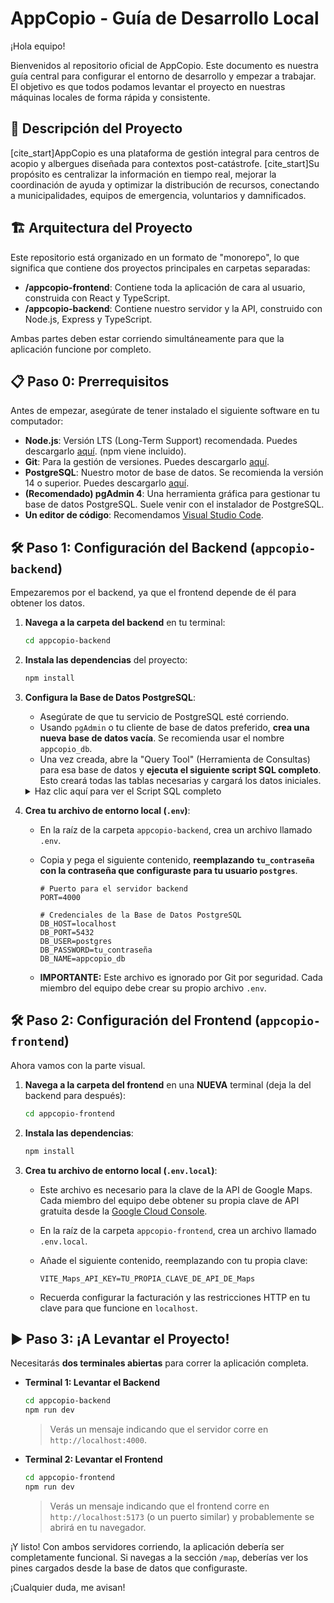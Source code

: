 # AppCopio  - Guía de Desarrollo Local

¡Hola equipo!

Bienvenidos al repositorio oficial de AppCopio. Este documento es nuestra guía central para configurar el entorno de desarrollo y empezar a trabajar. El objetivo es que todos podamos levantar el proyecto en nuestras máquinas locales de forma rápida y consistente.

## 🚀 Descripción del Proyecto

[cite_start]AppCopio es una plataforma de gestión integral para centros de acopio y albergues diseñada para contextos post-catástrofe.  [cite_start]Su propósito es centralizar la información en tiempo real, mejorar la coordinación de ayuda y optimizar la distribución de recursos, conectando a municipalidades, equipos de emergencia, voluntarios y damnificados. 

## 🏗️ Arquitectura del Proyecto

Este repositorio está organizado en un formato de "monorepo", lo que significa que contiene dos proyectos principales en carpetas separadas:

-   **/appcopio-frontend**: Contiene toda la aplicación de cara al usuario, construida con React y TypeScript.
-   **/appcopio-backend**: Contiene nuestro servidor y la API, construido con Node.js, Express y TypeScript.

Ambas partes deben estar corriendo simultáneamente para que la aplicación funcione por completo.

## 📋 Paso 0: Prerrequisitos

Antes de empezar, asegúrate de tener instalado el siguiente software en tu computador:

-   **Node.js**: Versión LTS (Long-Term Support) recomendada. Puedes descargarlo [aquí](https://nodejs.org/). (npm viene incluido).
-   **Git**: Para la gestión de versiones. Puedes descargarlo [aquí](https://git-scm.com/).
-   **PostgreSQL**: Nuestro motor de base de datos. Se recomienda la versión 14 o superior. Puedes descargarlo [aquí](https://www.postgresql.org/download/).
-   **(Recomendado) pgAdmin 4**: Una herramienta gráfica para gestionar tu base de datos PostgreSQL. Suele venir con el instalador de PostgreSQL.
-   **Un editor de código**: Recomendamos [Visual Studio Code](https://code.visualstudio.com/).

## 🛠️ Paso 1: Configuración del Backend (`appcopio-backend`)

Empezaremos por el backend, ya que el frontend depende de él para obtener los datos.

1.  **Navega a la carpeta del backend** en tu terminal:
    ```bash
    cd appcopio-backend
    ```

2.  **Instala las dependencias** del proyecto:
    ```bash
    npm install
    ```

3.  **Configura la Base de Datos PostgreSQL**:
    * Asegúrate de que tu servicio de PostgreSQL esté corriendo.
    * Usando `pgAdmin` o tu cliente de base de datos preferido, **crea una nueva base de datos vacía**. Se recomienda usar el nombre `appcopio_db`.
    * Una vez creada, abre la "Query Tool" (Herramienta de Consultas) para esa base de datos y **ejecuta el siguiente script SQL completo**. Esto creará todas las tablas necesarias y cargará los datos iniciales.

    <details>
    <summary>Haz clic aquí para ver el Script SQL completo</summary>

    ```sql
    -- Borra las tablas si ya existen (útil si necesitas empezar de cero)
    DROP TABLE IF EXISTS Users CASCADE;
    DROP TABLE IF EXISTS Centers CASCADE;
    DROP TABLE IF EXISTS Roles CASCADE;

    -- Tabla para Roles (Equipo de Emergencias, Encargado de Centro)
    CREATE TABLE Roles (
        role_id SERIAL PRIMARY KEY,
        role_name VARCHAR(50) UNIQUE NOT NULL
    );

    INSERT INTO Roles (role_name) VALUES ('Emergencias'), ('Encargado');

    -- Tabla para Usuarios
    CREATE TABLE Users (
        user_id SERIAL PRIMARY KEY,
        username VARCHAR(100) UNIQUE NOT NULL,
        password_hash VARCHAR(255) NOT NULL,
        email VARCHAR(100) UNIQUE,
        role_id INT NOT NULL,
        center_id VARCHAR(10),
        created_at TIMESTAMP WITH TIME ZONE DEFAULT CURRENT_TIMESTAMP,
        FOREIGN KEY (role_id) REFERENCES Roles(role_id)
    );

    -- Tabla para Centros
    CREATE TABLE Centers (
        center_id VARCHAR(10) PRIMARY KEY,
        name VARCHAR(255) NOT NULL,
        address VARCHAR(255),
        type VARCHAR(50) NOT NULL CHECK (type IN ('Acopio', 'Albergue')),
        capacity INT DEFAULT 0,
        is_active BOOLEAN DEFAULT FALSE,
        latitude DECIMAL(9, 6),
        longitude DECIMAL(9, 6),
        created_at TIMESTAMP WITH TIME ZONE DEFAULT CURRENT_TIMESTAMP,
        updated_at TIMESTAMP WITH TIME ZONE DEFAULT CURRENT_TIMESTAMP
    );

    -- Insertamos algunos centros de ejemplo para probar
    INSERT INTO Centers (center_id, name, address, type, capacity, is_active, latitude, longitude) VALUES
    ('C001', 'Gimnasio Municipal Playa Ancha', 'Av. Playa Ancha 123', 'Albergue', 150, false, -33.036100, -71.606700),
    ('C002', 'Liceo Bicentenario Valparaíso', 'Calle Independencia 456', 'Acopio', 0, true, -33.045800, -71.619700),
    ('C003', 'Sede Vecinal Cerro Cordillera', 'Pasaje Esmeralda 789', 'Acopio', 0, false, -33.039500, -71.628500);

    SELECT 'Tablas creadas e inicializadas con éxito!' as status;
    ```
    </details>

4.  **Crea tu archivo de entorno local (`.env`)**:
    * En la raíz de la carpeta `appcopio-backend`, crea un archivo llamado `.env`.
    * Copia y pega el siguiente contenido, **reemplazando `tu_contraseña` con la contraseña que configuraste para tu usuario `postgres`**.

        ```env
        # Puerto para el servidor backend
        PORT=4000

        # Credenciales de la Base de Datos PostgreSQL
        DB_HOST=localhost
        DB_PORT=5432
        DB_USER=postgres
        DB_PASSWORD=tu_contraseña
        DB_NAME=appcopio_db
        ```
    * **IMPORTANTE:** Este archivo es ignorado por Git por seguridad. Cada miembro del equipo debe crear su propio archivo `.env`.

## 🛠️ Paso 2: Configuración del Frontend (`appcopio-frontend`)

Ahora vamos con la parte visual.

1.  **Navega a la carpeta del frontend** en una **NUEVA** terminal (deja la del backend para después):
    ```bash
    cd appcopio-frontend
    ```
2.  **Instala las dependencias**:
    ```bash
    npm install
    ```
3.  **Crea tu archivo de entorno local (`.env.local`)**:
    * Este archivo es necesario para la clave de la API de Google Maps. Cada miembro del equipo debe obtener su propia clave de API gratuita desde la [Google Cloud Console](https://console.cloud.google.com/).
    * En la raíz de la carpeta `appcopio-frontend`, crea un archivo llamado `.env.local`.
    * Añade el siguiente contenido, reemplazando con tu propia clave:

        ```env
        VITE_Maps_API_KEY=TU_PROPIA_CLAVE_DE_API_DE_Maps
        ```
    * Recuerda configurar la facturación y las restricciones HTTP en tu clave para que funcione en `localhost`.

## ▶️ Paso 3: ¡A Levantar el Proyecto!

Necesitarás **dos terminales abiertas** para correr la aplicación completa.

* **Terminal 1: Levantar el Backend**
    ```bash
    cd appcopio-backend
    npm run dev
    ```
    > Verás un mensaje indicando que el servidor corre en `http://localhost:4000`.

* **Terminal 2: Levantar el Frontend**
    ```bash
    cd appcopio-frontend
    npm run dev
    ```
    > Verás un mensaje indicando que el frontend corre en `http://localhost:5173` (o un puerto similar) y probablemente se abrirá en tu navegador.

¡Y listo! Con ambos servidores corriendo, la aplicación debería ser completamente funcional. Si navegas a la sección `/map`, deberías ver los pines cargados desde la base de datos que configuraste.

¡Cualquier duda, me avisan!